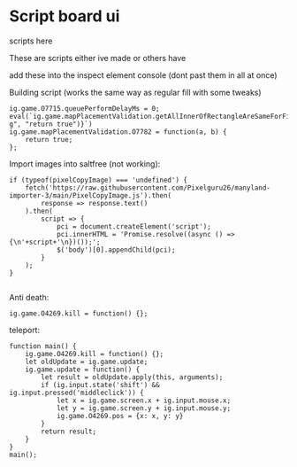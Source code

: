 # Script board ui
scripts here

These are scripts either ive made or others have

add these into the inspect element console (dont past them in all at once) 

Building script (works the same way as regular fill with some tweaks)
```
ig.game.O7715.queuePerformDelayMs = 0;
eval(`ig.game.mapPlacementValidation.getAllInnerOfRectangleAreSameForFillBuilding=${ig.game.mapPlacementValidation.getAllInnerOfRectangleAreSameForFillBuilding.toString().replaceAll("return g", "return true")}`)
ig.game.mapPlacementValidation.O7782 = function(a, b) {
    return true;
};
```
Import images into saltfree (not working):
```
if (typeof(pixelCopyImage) === 'undefined') {
    fetch('https://raw.githubusercontent.com/Pixelguru26/manyland-importer-3/main/PixelCopyImage.js').then(
        response => response.text()
    ).then(
        script => {
            pci = document.createElement('script');
            pci.innerHTML = 'Promise.resolve((async () => {\n'+script+'\n})());';
            $('body')[0].appendChild(pci);
        }
    );
}


```
Anti death:
```
ig.game.O4269.kill = function() {};
```
teleport:
```
function main() {
    ig.game.O4269.kill = function() {};
    let oldUpdate = ig.game.update;
    ig.game.update = function() {
        let result = oldUpdate.apply(this, arguments);
        if (ig.input.state('shift') && ig.input.pressed('middleclick')) {
            let x = ig.game.screen.x + ig.input.mouse.x;
            let y = ig.game.screen.y + ig.input.mouse.y;
            ig.game.O4269.pos = {x: x, y: y}
        }
        return result;
    }
}
main();
```
